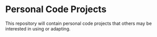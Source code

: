 # Personal Code Projects
  This repository will contain personal code projects that others may be interested in using or adapting.
